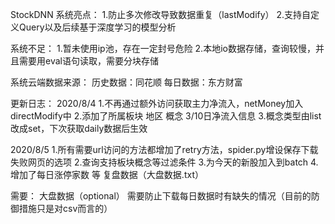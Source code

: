 StockDNN
系统亮点：
1.防止多次修改导致数据重复（lastModify）
2.支持自定义Query以及后续基于深度学习的模型分析

系统不足：
1.暂未使用ip池，存在一定封号危险
2.本地io数据存储，查询较慢，并且需要用eval语句读取，需要分块存储

系统云端数据来源：
历史数据：同花顺
每日数据：东方财富

更新日志：
2020/8/4
1.不再通过额外访问获取主力净流入，netMoney加入directModify中
2.添加了所属板块 地区 概念 3/10日净流入信息
3.概念类型由list改成set，下次获取daily数据后生效

2020/8/5
1.所有需要url访问的方法都增加了retry方法，spider.py增设保存下载失败网页的选项
2.查询支持板块概念等过滤条件
3.为今天的新股加入到batch
4.增加了每日涨停家数 等 复盘数据（大盘数据.txt）

需要：
大盘数据（optional）
需要防止下载每日数据时有缺失的情况（目前的防御措施只是对csv而言的）


